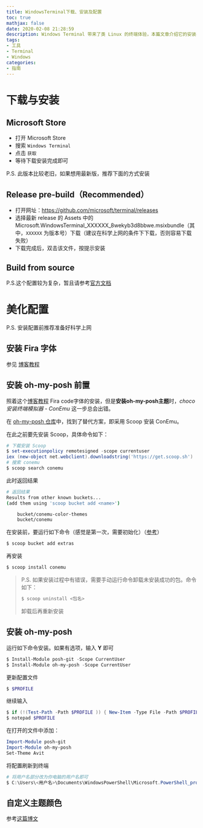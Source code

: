 ```yaml
---
title: WindowsTerminal下载、安装及配置
toc: true
mathjax: false
date: 2020-02-08 21:28:59
description: Windows Terminal 带来了类 Linux 的终端体验，本篇文章介绍它的安装与配置
tags:
- 工具
- Terminal
- Windows
categories:
- 指南
---
```


# 下载与安装

## Microsoft Store

* 打开 Microsoft Store
* 搜索 `Windows Terminal`
* 点击 `获取`
* 等待下载安装完成即可

P.S. 此版本比较老旧，如果想用最新版，推荐下面的方式安装

## Release pre-build（Recommended）

* 打开网址：https://github.com/microsoft/terminal/releases
* 选择最新 release 的 Assets 中的Microsoft.WindowsTerminal_XXXXXX_8wekyb3d8bbwe.msixbundle（其中，`XXXXXX` 为版本号）下载（建议在科学上网的条件下下载，否则容易下载失败）
* 下载完成后，双击该文件，按提示安装

## Build from source

P.S.这个配置较为复杂，暂且请参考[官方文档](https://github.com/microsoft/terminal#developer-guidance)

# 美化配置

P.S. 安装配置前推荐准备好科学上网

## 安装  Fira 字体



参见 [博客教程](https://www.misiyu.cn/article/134.html)



## 安装 oh-my-posh 前置



照着这个[博客教程](https://www.misiyu.cn/article/134.html) Fira code字体的安装，但是**安装oh-my-posh主题**时，*choco 安装终端模拟器 - ConEmu* 这一步总会出错。



在 [oh-my-posh 仓库](https://github.com/JanDeDobbeleer/oh-my-posh#prerequisites)中，找到了替代方案，即采用 Scoop 安装 ConEmu。



在此之前要先安装 Scoop，具体命令如下：



```powershell
# 下载安装 Scoop
$ set-executionpolicy remotesigned -scope currentuser
iex (new-object net.webclient).downloadstring('https://get.scoop.sh')
# 搜索 conemu
$ scoop search conemu
```



此时返回结果



```bash
# 返回结果
Results from other known buckets...
(add them using 'scoop bucket add <name>')

    bucket/conemu-color-themes
    bucket/conemu
```



在安装前，要运行如下命令（感觉是第一次，需要初始化）（[参考](https://github.com/lukesampson/scoop/wiki/Buckets#installing-from-other-buckets)）



```powershell
$ scoop bucket add extras
```



再安装



```powershell
$ scoop install conemu
```




>P.S. 如果安装过程中有错误，需要手动运行命令卸载未安装成功的包。命令如下：
>```powershell
>$ scoop uninstall <包名>
>```
>卸载后再重新安装

## 安装 oh-my-posh



运行如下命令安装。如果有选项，输入 **Y** 即可



```powershell
$ Install-Module posh-git -Scope CurrentUser
$ Install-Module oh-my-posh -Scope CurrentUser
```



更新配置文件



```powershell
$ $PROFILE
```



继续输入



```powershell
$ if (!(Test-Path -Path $PROFILE )) { New-Item -Type File -Path $PROFILE -Force }
$ notepad $PROFILE
```



在打开的文件中添加：



```powershell
Import-Module posh-git
Import-Module oh-my-posh
Set-Theme Avit
```



将配置刷新到终端



```powershell
# 将用户名部分改为你电脑的用户名即可
$ C:\Users\<用户名>\Documents\WindowsPowerShell\Microsoft.PowerShell_profile.ps1
```



## 自定义主题颜色



参考[这篇博文](https://dev.to/teckert/roll-your-own-color-scheme-in-windows-terminal-466b)

